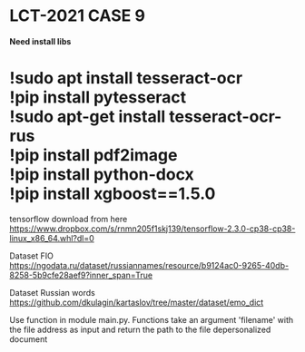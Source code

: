 <H1>LCT-2021 CASE 9</H1>


<H4>Need install libs</H4>


!sudo apt install tesseract-ocr</br>
!pip install pytesseract</br>
!sudo apt-get install tesseract-ocr-rus</br>
!pip install pdf2image</br>
!pip install python-docx</br>
!pip install xgboost==1.5.0</br>
=======



tensorflow download from here </br>
https://www.dropbox.com/s/rnmn205f1skj139/tensorflow-2.3.0-cp38-cp38-linux_x86_64.whl?dl=0

Dataset FIO </br>
https://ngodata.ru/dataset/russiannames/resource/b9124ac0-9265-40db-8258-5b9cfe28aef9?inner_span=True

Dataset Russian words</br>
https://github.com/dkulagin/kartaslov/tree/master/dataset/emo_dict

Use function in module main.py. Functions take an argument 'filename' with the file address as input and return the path to the file depersonalized document